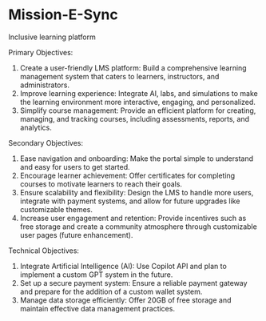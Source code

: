 # Mission-E-Sync
Inclusive learning platform

Primary Objectives:

1. Create a user-friendly LMS platform: Build a comprehensive learning management system that caters to learners, instructors, and administrators.
2. Improve learning experience: Integrate AI, labs, and simulations to make the learning environment more interactive, engaging, and personalized.
3. Simplify course management: Provide an efficient platform for creating, managing, and tracking courses, including assessments, reports, and analytics.

Secondary Objectives:

1. Ease navigation and onboarding: Make the portal simple to understand and easy for users to get started.
2. Encourage learner achievement: Offer certificates for completing courses to motivate learners to reach their goals.
3. Ensure scalability and flexibility: Design the LMS to handle more users, integrate with payment systems, and allow for future upgrades like customizable themes.
4. Increase user engagement and retention: Provide incentives such as free storage and create a community atmosphere through customizable user pages (future enhancement).

Technical Objectives:

1. Integrate Artificial Intelligence (AI): Use Copilot API and plan to implement a custom GPT system in the future.
2. Set up a secure payment system: Ensure a reliable payment gateway and prepare for the addition of a custom wallet system.
3. Manage data storage efficiently: Offer 20GB of free storage and maintain effective data management practices.
